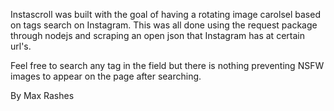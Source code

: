 Instascroll was built with the goal of having a rotating image carolsel based on tags search on Instagram.  This was all done using the request package through nodejs and scraping an open json that Instagram has at certain url's.

Feel free to search any tag in the field but there is nothing preventing NSFW images to appear on the page after searching.

By Max Rashes
